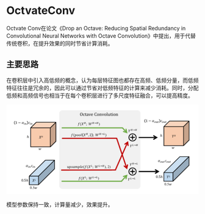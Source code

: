 # OctvateConv

Octvate Conv在论文《Drop an Octave: Reducing Spatial Redundancy in Convolutional Neural Networks with Octave Convolution》中提出，用于代替传统卷积，在提升效果的同时节省计算消耗。

## 主要思路

在卷积层中引入高低频的概念，认为每层特征图也都存在高频、低频分量，而低频特征往往是冗余的，因此可以通过节省对低频特征的计算来减少消耗。同时，分配低频和高频信号也相当于在每个卷积层进行了多尺度特征融合，可以提高精度。

![imgs](imgs/1.png)

模型参数保持一致，计算量减少，效果提升。
